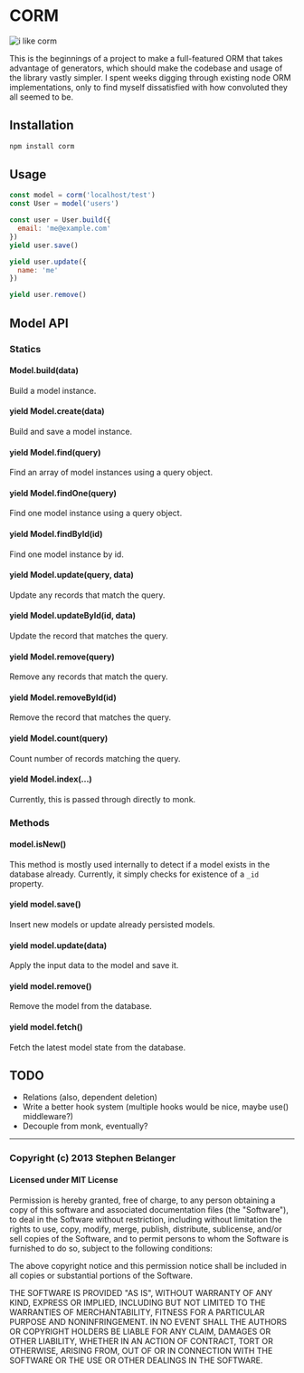 # CORM

![i like corm](http://kimaguresan.files.wordpress.com/2014/02/f3b0e52f0cb3ecbf0ee58978238b6563_h.jpg)

This is the beginnings of a project to make a full-featured ORM that takes advantage of generators, which should make the codebase and usage of the library vastly simpler. I spent weeks digging through existing node ORM implementations, only to find myself dissatisfied with how convoluted they all seemed to be.

## Installation

```sh
npm install corm
```

## Usage

```js
const model = corm('localhost/test')
const User = model('users')

const user = User.build({
  email: 'me@example.com'
})
yield user.save()

yield user.update({
  name: 'me'
})

yield user.remove()
```

## Model API

### Statics

#### Model.build(data)
Build a model instance.

#### yield Model.create(data)
Build and save a model instance.

#### yield Model.find(query)
Find an array of model instances using a query object.

#### yield Model.findOne(query)
Find one model instance using a query object.

#### yield Model.findById(id)
Find one model instance by id.

#### yield Model.update(query, data)
Update any records that match the query.

#### yield Model.updateById(id, data)
Update the record that matches the query.

#### yield Model.remove(query)
Remove any records that match the query.

#### yield Model.removeById(id)
Remove the record that matches the query.

#### yield Model.count(query)
Count number of records matching the query.

#### yield Model.index(...)
Currently, this is passed through directly to monk.

### Methods

#### model.isNew()
This method is mostly used internally to detect if a model exists in the database already. Currently, it simply checks for existence of a `_id` property.

#### yield model.save()
Insert new models or update already persisted models.

#### yield model.update(data)
Apply the input data to the model and save it.

#### yield model.remove()
Remove the model from the database.

#### yield model.fetch()
Fetch the latest model state from the database.

## TODO

- Relations (also, dependent deletion)
- Write a better hook system (multiple hooks would be nice, maybe use() middleware?)
- Decouple from monk, eventually?

---

### Copyright (c) 2013 Stephen Belanger
#### Licensed under MIT License

Permission is hereby granted, free of charge, to any person obtaining a copy of this software and associated documentation files (the "Software"), to deal in the Software without restriction, including without limitation the rights to use, copy, modify, merge, publish, distribute, sublicense, and/or sell copies of the Software, and to permit persons to whom the Software is furnished to do so, subject to the following conditions:

The above copyright notice and this permission notice shall be included in all copies or substantial portions of the Software.

THE SOFTWARE IS PROVIDED "AS IS", WITHOUT WARRANTY OF ANY KIND, EXPRESS OR IMPLIED, INCLUDING BUT NOT LIMITED TO THE WARRANTIES OF MERCHANTABILITY, FITNESS FOR A PARTICULAR PURPOSE AND NONINFRINGEMENT. IN NO EVENT SHALL THE AUTHORS OR COPYRIGHT HOLDERS BE LIABLE FOR ANY CLAIM, DAMAGES OR OTHER LIABILITY, WHETHER IN AN ACTION OF CONTRACT, TORT OR OTHERWISE, ARISING FROM, OUT OF OR IN CONNECTION WITH THE SOFTWARE OR THE USE OR OTHER DEALINGS IN THE SOFTWARE.
